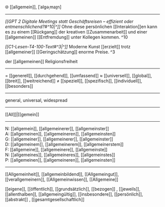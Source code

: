 🌐 [[allgemein]], [ˈalɡəˌmaɪ̯n]

---

_[[GPT 2 Digitale Meetings statt Geschäftsreisen – effizient oder entmenschlichend?#^10|^]]_ Ohne diese persönlichen [[Interaktion]]en kann es zu einem [[Rückgang]] der kreativen [[Zusammenarbeit]] und einer [[allgemeinen]] [[Entfremdung]] unter Kollegen kommen. ^10

_[[C1-Lesen-T4-100-Text#^3|^]]_ Moderne Kunst [[erzielt]] trotz [[allgemeiner]] [[Geringschätzung]] enorme Preise. ^3

der [[allgemeinen]] Religionsfreiheit

---

= [[generell]], [[durchgehend]], [[umfassend]]
≈ [[universell]], [[global]], [[breit]], [[weitreichend]]
≠ [[speziell]], [[spezifisch]], [[individuell]], [[besonders]]

---

general, universal, widespread

---

[[All]]|[[gemein]]

---

N: [[allgemein]], [[allgemeinerer]], [[allgemeinster]]  
A: [[allgemeinen]], [[allgemeineren]], [[allgemeinsten]]  
G: [[allgemeiner]], [[allgemeinerer]], [[allgemeinster]]  
D: [[allgemeinem]], [[allgemeinerem]], [[allgemeinerstem]]  
F: [[allgemeine]], [[allgemeinere]], [[allgemeinste]]  
N: [[allgemeines]], [[allgemeineres]], [[allgemeinstes]]  
P: [[allgemeinen]], [[allgemeineren]], [[allgemeinsten]]

---

[[Allgemeinheit]], [[allgemeinbildend]], [[Allgemeingut]], [[verallgemeinern]], [[Allgemeinwissen]], [[Allgemeine]]

[[eigene]], [[öffentlich]], [[grundsätzlich]], [[bezogen]]
, [[jeweils]], [[allenthalben]], [[allgemeingültig]], [[insbesondere]], [[persönlich]], [[abstrakt]]
, [[gesamtgesellschaftlich]]